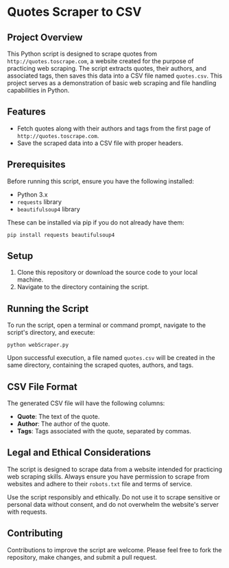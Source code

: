 # Quotes Scraper to CSV

## Project Overview

This Python script is designed to scrape quotes from `http://quotes.toscrape.com`, a website created for the purpose of practicing web scraping. The script extracts quotes, their authors, and associated tags, then saves this data into a CSV file named `quotes.csv`. This project serves as a demonstration of basic web scraping and file handling capabilities in Python.

## Features

- Fetch quotes along with their authors and tags from the first page of `http://quotes.toscrape.com`.
- Save the scraped data into a CSV file with proper headers.

## Prerequisites

Before running this script, ensure you have the following installed:

- Python 3.x
- `requests` library
- `beautifulsoup4` library

These can be installed via pip if you do not already have them:

`pip install requests beautifulsoup4`


## Setup

1. Clone this repository or download the source code to your local machine.
2. Navigate to the directory containing the script.

## Running the Script

To run the script, open a terminal or command prompt, navigate to the script's directory, and execute:

`python webScraper.py`


Upon successful execution, a file named `quotes.csv` will be created in the same directory, containing the scraped quotes, authors, and tags.

## CSV File Format

The generated CSV file will have the following columns:

- **Quote**: The text of the quote.
- **Author**: The author of the quote.
- **Tags**: Tags associated with the quote, separated by commas.

## Legal and Ethical Considerations

The script is designed to scrape data from a website intended for practicing web scraping skills. Always ensure you have permission to scrape from websites and adhere to their `robots.txt` file and terms of service.

Use the script responsibly and ethically. Do not use it to scrape sensitive or personal data without consent, and do not overwhelm the website's server with requests.

## Contributing

Contributions to improve the script are welcome. Please feel free to fork the repository, make changes, and submit a pull request.

